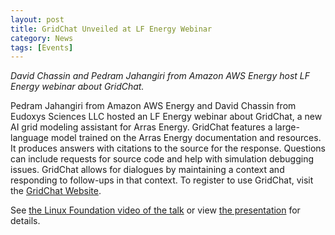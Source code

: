 ```yaml
---
layout: post
title: GridChat Unveiled at LF Energy Webinar
category: News
tags: [Events]
---
```


*David Chassin and Pedram Jahangiri from Amazon AWS Energy host LF Energy webinar about GridChat.*

Pedram Jahangiri from Amazon AWS Energy and David Chassin from Eudoxys Sciences LLC hosted an LF Energy webinar about GridChat, a new AI grid modeling assistant for Arras Energy. GridChat features a large-language model trained on the Arras Energy documentation and resources. It produces answers with citations to the source for the response. Questions can include requests for source code and help with simulation debugging issues. GridChat allows for dialogues by maintaining a context and responding to follow-ups in that context.  To register to use GridChat, visit the [GridChat Website](https://gridchat.gridlabd.us/).

See [the Linux Foundation video of the talk](https://community.linuxfoundation.org/events/details/lfhq-lf-energy-presents-gridchat-leveraging-genai-for-smarter-power-distribution-modeling-with-arras-energy/) or view [the presentation](_posts/2025-01-30-GridChat_Unveiled_at_LF_Energy_Webinar.pdf) for details.
